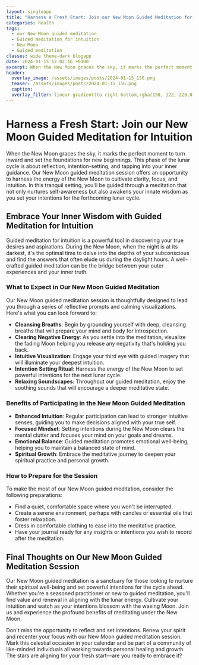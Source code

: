 ```yaml
---
layout: singleapp
title: "Harness a Fresh Start: Join our New Moon Guided Meditation for Intuition"
categories: health
tags:
  - our New Moon guided meditation
  - Guided meditation for intuition
  - New Moon
  - Guided meditation
classes: wide theme-dark blogapp
date: 2024-01-15 12:02:16 +0100
excerpt: When the New Moon graces the sky, it marks the perfect moment to turn inward and set the foundations for new beginnings.
header:
  overlay_image: /assets/images/posts/2024-01-15_156.png
  teaser: /assets/images/posts/2024-01-15_156.png
  caption: 
  overlay_filter: linear-gradient(to right bottom,rgba(150, 122, 220,0.8), rgba(255,245,208,0.5))
---
```

# Harness a Fresh Start: Join our New Moon Guided Meditation for Intuition

When the New Moon graces the sky, it marks the perfect moment to turn inward and set the foundations for new beginnings. This phase of the lunar cycle is about reflection, intention-setting, and tapping into your inner guidance. Our New Moon guided meditation session offers an opportunity to harness the energy of the New Moon to cultivate clarity, focus, and intuition. In this tranquil setting, you'll be guided through a meditation that not only nurtures self-awareness but also awakens your innate wisdom as you set your intentions for the forthcoming lunar cycle.

## Embrace Your Inner Wisdom with Guided Meditation for Intuition

Guided meditation for intuition is a powerful tool in discovering your true desires and aspirations. During the New Moon, when the night is at its darkest, it's the optimal time to delve into the depths of your subconscious and find the answers that often elude us during the daylight hours. A well-crafted guided meditation can be the bridge between your outer experiences and your inner truth.

### What to Expect in Our New Moon Guided Meditation

Our New Moon guided meditation session is thoughtfully designed to lead you through a series of reflective prompts and calming visualizations. Here's what you can look forward to:

- **Cleansing Breaths**: Begin by grounding yourself with deep, cleansing breaths that will prepare your mind and body for introspection.
- **Clearing Negative Energy**: As you settle into the meditation, visualize the fading Moon helping you release any negativity that's holding you back.
- **Intuitive Visualization**: Engage your third eye with guided imagery that will illuminate your deepest intuition.
- **Intention Setting Ritual**: Harness the energy of the New Moon to set powerful intentions for the next lunar cycle.
- **Relaxing Soundscapes**: Throughout our guided meditation, enjoy the soothing sounds that will encourage a deeper meditative state.

### Benefits of Participating in the New Moon Guided Meditation

- **Enhanced Intuition**: Regular participation can lead to stronger intuitive senses, guiding you to make decisions aligned with your true self.
- **Focused Mindset**: Setting intentions during the New Moon clears the mental clutter and focuses your mind on your goals and dreams.
- **Emotional Balance**: Guided meditation promotes emotional well-being, helping you to maintain a balanced state of mind.
- **Spiritual Growth**: Embrace the meditative journey to deepen your spiritual practice and personal growth.

### How to Prepare for the Session

To make the most of our New Moon guided meditation, consider the following preparations:

- Find a quiet, comfortable space where you won't be interrupted.
- Create a serene environment, perhaps with candles or essential oils that foster relaxation.
- Dress in comfortable clothing to ease into the meditative practice.
- Have your journal ready for any insights or intentions you wish to record after the meditation.

## Final Thoughts on Our New Moon Guided Meditation Session

Our New Moon guided meditation is a sanctuary for those looking to nurture their spiritual well-being and set powerful intentions for the cycle ahead. Whether you're a seasoned practitioner or new to guided meditation, you'll find value and renewal in aligning with the lunar energy. Cultivate your intuition and watch as your intentions blossom with the waxing Moon. Join us and experience the profound benefits of meditating under the New Moon.

Don't miss the opportunity to reflect and set intentions. Renew your spirit and recenter your focus with our New Moon guided meditation session. Mark this celestial occasion in your calendar and be part of a community of like-minded individuals all working towards personal healing and growth. The stars are aligning for your fresh start—are you ready to embrace it?